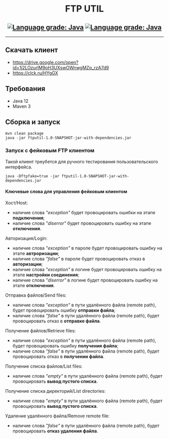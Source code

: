 <h1 align="center">FTP UTIL</h1>
<h2 align="center">
<a href="https://lgtm.com/projects/g/funcid/FtpUtil/context:java"><img alt="Language grade: Java" src="https://img.shields.io/lgtm/grade/java/g/funcid/FtpUtil.svg?logo=lgtm&logoWidth=18"/></a>
<a href="https://lgtm.com/projects/g/funcid/FtpUtil/context:java"><img alt="Language grade: Java" src="https://img.shields.io/lgtm/grade/java/g/funcid/FtpUtil.svg?logo=lgtm&logoWidth=18"/></a></h2>
<hr>

## Скачать клиент

 - https://drive.google.com/open?id=1j2LOzurlM9oH3UXswOWnwgMZp_rzA7d9
 - https://clck.ru/HYgGX
 
## Требования

- Java 12
- Maven 3

## Сборка и запуск

```shell
mvn clean package
java -jar ftputil-1.0-SNAPSHOT-jar-with-dependencies.jar
```

### Запуск с фейковым FTP клиентом

Такой клиент треубется для ручного тестирования пользовательского интерфейса.

```shell
java -Dftpfake=true -jar ftputil-1.0-SNAPSHOT-jar-with-dependencies.jar
```

#### Ключевые слова для управления фейковым клиентом

Хост/Host:

- наличие слова _"exception"_ будет провоцировать ошибки на этапе **подключения**;
- наличие слова _"diserror"_ будет провоцировать ошибку на этапе **отключения**.

Авторизация/Login:

- наличие слова _"exception"_ в пароле будет провоцировать ошибку на этапе **автроризации**;
- наличие слова _"false"_ в пароле будет провоцировать отказ в **авторизации**;
- наличие слова _"exception"_ в логине будет провоцировать ошибку на этапе **настройки соединения**;
- наличие слова _"diserror"_ в логине будет провоцировать ошибку на этапе **отключения**.

Отправка файлов/Send files:

- наличие слова _"exception"_ в пути удалённого файла (remote path), будет провоцировать ошибку **отправки файла**;
- наличие слова _"false"_ в пути удалённого файла (remote path), будет провоцировать отказ в **отправке файла**.

Получение файлов/Retrieve files:

- наличие слова _"exception"_ в пути удалённого файла (remote path), будет провоцировать ошибку **получения файла**;
- наличие слова _"false"_ в пути удалённого файла (remote path), будет провоцировать отказ в **получении файла**.

Получение списка файлов/List files:

- наличие слова _"empty"_ в пути удалённого файла (remote path), будет провоцировать **вывод пустого списка**.

Получение списка директорий/List directories:

- наличие слова _"empty"_ в пути удалённого файла (remote path), будет провоцировать **вывод пустого списка**.

Удаление удалённого файла/Remove remote file:

- наличие слова _"false"_ в пути удалённого файла (remote path), будет провоцировать **отказ удаления файла**.
